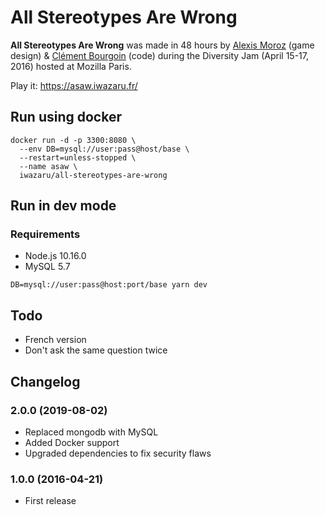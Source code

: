 # All Stereotypes Are Wrong

**All Stereotypes Are Wrong** was made in 48 hours by
[Alexis Moroz](https://www.linkedin.com/in/alexismoroz) (game design) &
[Clément Bourgoin](https://twitter.com/ClementBourgoin) (code) during the
Diversity Jam (April 15-17, 2016) hosted at Mozilla Paris.

Play it: https://asaw.iwazaru.fr/

## Run using docker

```console
docker run -d -p 3300:8080 \
  --env DB=mysql://user:pass@host/base \
  --restart=unless-stopped \
  --name asaw \
  iwazaru/all-stereotypes-are-wrong
```

## Run in dev mode

### Requirements
- Node.js 10.16.0
- MySQL 5.7

```console
DB=mysql://user:pass@host:port/base yarn dev
```

## Todo

- French version
- Don't ask the same question twice

## Changelog

### 2.0.0 (2019-08-02)

- Replaced mongodb with MySQL
- Added Docker support
- Upgraded dependencies to fix security flaws

### 1.0.0 (2016-04-21)

- First release
